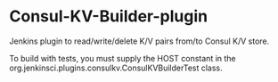 # Consul-KV-Builder-plugin
Jenkins plugin to read/write/delete K/V pairs from/to Consul K/V store.

To build with tests, you must supply the HOST constant in the org.jenkinsci.plugins.consulkv.ConsulKVBuilderTest class.
